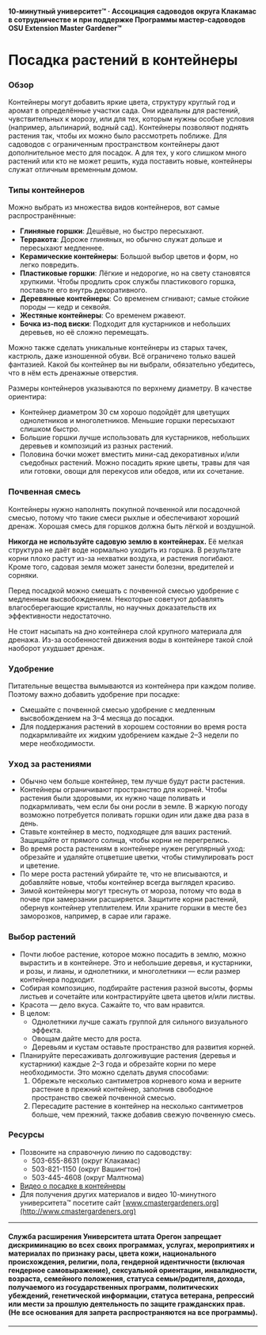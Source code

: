 #### 10-минутный университет™ · Ассоциация садоводов округа Клакамас в сотрудничестве и при поддержке Программы мастер-садоводов OSU Extension Master Gardener™

# Посадка растений в контейнеры

### Обзор

Контейнеры могут добавить яркие цвета, структуру круглый год и аромат в определённые участки сада. Они идеальны для растений, чувствительных к морозу, или для тех, которым нужны особые условия (например, альпинарий, водный сад). Контейнеры позволяют поднять растения так, чтобы их можно было рассмотреть поближе. Для садоводов с ограниченным пространством контейнеры дают дополнительное место для посадок. А для тех, у кого слишком много растений или кто не может решить, куда поставить новые, контейнеры служат отличным временным домом.

### Типы контейнеров

Можно выбрать из множества видов контейнеров, вот самые распространённые:

- **Глиняные горшки**: Дешёвые, но быстро пересыхают.
- **Терракота**: Дороже глиняных, но обычно служат дольше и пересыхают медленнее.
- **Керамические контейнеры**: Большой выбор цветов и форм, но легко повредить.
- **Пластиковые горшки**: Лёгкие и недорогие, но на свету становятся хрупкими. Чтобы продлить срок службы пластикового горшка, поставьте его внутрь декоративного.
- **Деревянные контейнеры**: Со временем сгнивают; самые стойкие породы — кедр и секвойя.
- **Жестяные контейнеры**: Со временем ржавеют.
- **Бочка из-под виски**: Подходит для кустарников и небольших деревьев, но её сложно перемещать.

Можно также сделать уникальные контейнеры из старых тачек, кастрюль, даже изношенной обуви. Всё ограничено только вашей фантазией. Какой бы контейнер вы ни выбрали, обязательно убедитесь, что в нём есть дренажные отверстия.

Размеры контейнеров указываются по верхнему диаметру. В качестве ориентира:

- Контейнер диаметром 30 см хорошо подойдёт для цветущих однолетников и многолетников. Меньшие горшки пересыхают слишком быстро.
- Большие горшки лучше использовать для кустарников, небольших деревьев и композиций из разных растений.
- Половина бочки может вместить мини-сад декоративных и/или съедобных растений. Можно посадить яркие цветы, травы для чая или готовки, овощи для перекусов или обедов, или их сочетание.

### Почвенная смесь

Контейнеры нужно наполнять покупной почвенной или посадочной смесью, потому что такие смеси рыхлые и обеспечивают хороший дренаж. Хорошая смесь для горшков должна быть лёгкой и воздушной.

**Никогда не используйте садовую землю в контейнерах.** Её мелкая структура не даёт воде нормально уходить из горшка. В результате корни плохо растут из-за нехватки воздуха, и растения погибают. Кроме того, садовая земля может занести болезни, вредителей и сорняки.

Перед посадкой можно смешать с почвенной смесью удобрение с медленным высвобождением. Некоторые советуют добавлять влагосберегающие кристаллы, но научных доказательств их эффективности недостаточно.

Не стоит насыпать на дно контейнера слой крупного материала для дренажа. Из-за особенностей движения воды в контейнере такой слой наоборот ухудшает дренаж.

### Удобрение

Питательные вещества вымываются из контейнера при каждом поливе. Поэтому важно добавить удобрение при посадке:

- Смешайте с почвенной смесью удобрение с медленным высвобождением на 3–4 месяца до посадки.
- Для поддержания растений в хорошем состоянии во время роста подкармливайте их жидким удобрением каждые 2–3 недели по мере необходимости.

### Уход за растениями

- Обычно чем больше контейнер, тем лучше будут расти растения.
- Контейнеры ограничивают пространство для корней. Чтобы растения были здоровыми, их нужно чаще поливать и подкармливать, чем если бы они росли в земле. В жаркую погоду возможно потребуется поливать горшки один или даже два раза в день.
- Ставьте контейнер в место, подходящее для ваших растений. Защищайте от прямого солнца, чтобы корни не перегрелись.
- Во время роста растениям в контейнере нужен регулярный уход: обрезайте и удаляйте отцветшие цветки, чтобы стимулировать рост и цветение.
- По мере роста растений убирайте те, что не вписываются, и добавляйте новые, чтобы контейнер всегда выглядел красиво.
- Зимой контейнеры могут треснуть от мороза, потому что вода в почве при замерзании расширяется. Защитите корни растений, обернув контейнер утеплителем. Или храните горшки в месте без заморозков, например, в сарае или гараже.

### Выбор растений

- Почти любое растение, которое можно посадить в землю, можно вырастить и в контейнере. Это и небольшие деревья, и кустарники, и розы, и лианы, и однолетники, и многолетники — если размер контейнера подходит.
- Собирая композицию, подбирайте растения разной высоты, формы листьев и сочетайте или контрастируйте цвета цветов и/или листвы.
- Красота — дело вкуса. Сажайте то, что вам нравится.
- В целом:
  - Однолетники лучше сажать группой для сильного визуального эффекта.
  - Овощам дайте место для роста.
  - Деревьям и кустам оставьте пространство для развития корней.
- Планируйте пересаживать долгоживущие растения (деревья и кустарники) каждые 2–3 года и обрезайте корни по мере необходимости. Это можно сделать двумя способами:
  1. Обрежьте несколько сантиметров корневого кома и верните растение в прежний контейнер, заполнив свободное пространство свежей почвенной смесью.
  2. Пересадите растение в контейнер на несколько сантиметров больше, чем прежний, также добавив свежую почвенную смесь.

### Ресурсы

- Позвоните на справочную линию по садоводству:
  - 503-655-8631 (округ Клакамас)
  - 503-821-1150 (округ Вашингтон)
  - 503-445-4608 (округ Малтнома)
- [Видео о посадке в контейнеры](https://www.youtube.com/watch?v=wHnYV-kgJ0c)
- Для получения других материалов и видео 10-минутного университета™ посетите сайт [www.cmastergardeners.org](http://www.cmastergardeners.org)

---

#### Служба расширения Университета штата Орегон запрещает дискриминацию во всех своих программах, услугах, мероприятиях и материалах по признаку расы, цвета кожи, национального происхождения, религии, пола, гендерной идентичности (включая гендерное самовыражение), сексуальной ориентации, инвалидности, возраста, семейного положения, статуса семьи/родителя, дохода, получаемого из государственных программ, политических убеждений, генетической информации, статуса ветерана, репрессий или мести за прошлую деятельность по защите гражданских прав. (Не все основания для запрета распространяются на все программы).
---
